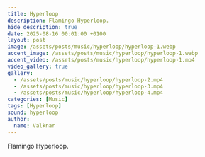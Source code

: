 ```yaml
---
title: Hyperloop
description: Flamingo Hyperloop.
hide_description: true
date: 2025-08-16 00:01:00 +0100
layout: post
image: /assets/posts/music/hyperloop/hyperloop-1.webp
accent_image: /assets/posts/music/hyperloop/hyperloop-1.webp
accent_video: /assets/posts/music/hyperloop/hyperloop-1.mp4
video_gallery: true
gallery:
  - /assets/posts/music/hyperloop/hyperloop-2.mp4
  - /assets/posts/music/hyperloop/hyperloop-3.mp4
  - /assets/posts/music/hyperloop/hyperloop-4.mp4
categories: [Music]
tags: [Hyperloop]
sound: hyperloop
author:
  name: Valknar
---
```


Flamingo Hyperloop.